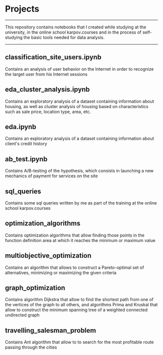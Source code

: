 # Projects
---
This repository contains notebooks that I created while studying at the university, in the online school karpov.courses and in the process of self-studying the basic tools needed for data analysis.

---
## classification_site_users.ipynb 

Сontains an analysis of user behavior on the Internet in order to recognize the target user from his Internet sessions

## eda_cluster_analysis.ipynb 

Contains an exploratory analysis of a dataset containing information about housing, as well as cluster analysis of housing based on characteristics such as sale price, location type, area, etc.

## eda.ipynb 

Contains an exploratory analysis of a dataset containing information about client's credit history

## ab_test.ipynb 

Contains A/B-testing of the hypothesis, which consists in launching a new mechanics of payment for services on the site

## sql_queries 

Contains some sql queries written by me as part of the training at the online school karpov.courses

## optimization_algorithms 

Contains optimization algorithms that allow finding those points in the function definition area at which it reaches the minimum or maximum value

## multiobjective_optimization 

Contains an algorithm that allows to construct a Pareto-optimal set of alternatives, minimizing or maximizing the given criteria

## graph_optimization 

Contains algorithm Dijkstra that allow to find the shortest path from one of the vertices of the graph to all others, and algorithms Prima and Kruskal that allow to construct the minimum spanning tree of a weighted connected undirected graph

## travelling_salesman_problem 

Contains Ant algorithm that allow to to search for the most profitable route passing through the cities

